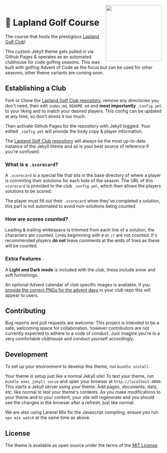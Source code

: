 <img src="https://bogstandard.github.io/lapland-golf-club/assets/images/logo.svg" width="180" height="180" align="right">

# 🌲 Lapland Golf Course

The course that hosts the prestigious [Lapland Golf Club](https://bogstandard.github.io/lapland-golf-club/)!

This custom Jekyll theme gets pulled in via Github Pages & operates as an automated clubhouse for code golfing seasons. This was built with golfing Advent of Code as the focus but can be used for other seasons, other theme variants are coming soon.

## Establishing a Club

Fork or Clone the [Lapland Golf Club repository](https://github.com/bogstandard/lapland-golf-club), remove any directories you don't need, then edit `index.md`, `README.md` and **most importantly** `_config.yml` to your liking and to match your desired players. This config can be updated at any time, so don't stress it too much.

Then activate Github Pages for the repository with Jekyll toggled. Your edited `_config.yml` will provide the body copy & player information.

The [Lapland Golf Club repository](https://github.com/bogstandard/lapland-golf-club) will always be the most up-to-date instance of the Jekyll theme and so is your best source of reference if you're confused.

### What is a `.scorecard`?

A `.scorecard` is a special file that sits in the base directory of where a player is commiting their solutions for each hole of the season. The URL of this `scorecard` is provided to the club `_config.yml`, which then allows the players solutions to be scored.

The player must fill out their `.scorecard` when they've completed a solution, this part is not automated to avoid non-solutions being counted.

### How are scores counted?

Leading & trailing whitespace is trimmed from each line of a solution, the characters are counted. Lines beginnning with `#` or `//` are not counted. It's recommended players **do not** leave comments at the ends of lines as these will be counted.

### Extra Features

A **Light and Dark mode** is included with the club, these include snow and soft furnishings.

An optional Advent calendar of club specific images is avaliable, if you [provide the correct PNGs for the advent days](https://github.com/bogstandard/lapland-golf-club/tree/main/assets/images/advents) in your club repo this will appear to users.

## Contributing

Bug reports and pull requests are welcome. This project is intended to be a safe, welcoming space for collaboration, however contributors are not currently expected to adhere to a code of conduct. Just imagine you're in a very comfortable clubhouse and conduct yourself accordingly.

## Development

To set up your environment to develop this theme, run `bundle install`.

Your theme is setup just like a normal Jekyll site! To test your theme, run `bundle exec jekyll serve` and open your browser at `http://localhost:4000`. This starts a Jekyll server using your theme. Add pages, documents, data, etc. like normal to test your theme's contents. As you make modifications to your theme and to your content, your site will regenerate and you should see the changes in the browser after a refresh, just like normal.

We are also using Laravel Mix for the Javascript compiling, ensure you run `npx mix watch` at the same time as above.

## License

The theme is available as open source under the terms of the [MIT License](https://opensource.org/licenses/MIT).

